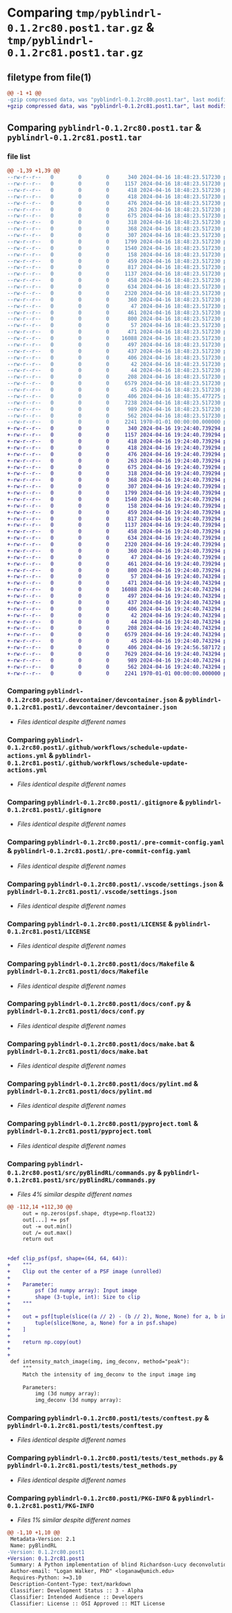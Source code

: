 # Comparing `tmp/pyblindrl-0.1.2rc80.post1.tar.gz` & `tmp/pyblindrl-0.1.2rc81.post1.tar.gz`

## filetype from file(1)

```diff
@@ -1 +1 @@
-gzip compressed data, was "pyblindrl-0.1.2rc80.post1.tar", last modified: Fri Jan  1 00:00:00 2016, max compression
+gzip compressed data, was "pyblindrl-0.1.2rc81.post1.tar", last modified: Fri Jan  1 00:00:00 2016, max compression
```

## Comparing `pyblindrl-0.1.2rc80.post1.tar` & `pyblindrl-0.1.2rc81.post1.tar`

### file list

```diff
@@ -1,39 +1,39 @@
--rw-r--r--   0        0        0      340 2024-04-16 18:48:23.517230 pyblindrl-0.1.2rc80.post1/.devcontainer/Dockerfile
--rw-r--r--   0        0        0     1157 2024-04-16 18:48:23.517230 pyblindrl-0.1.2rc80.post1/.devcontainer/devcontainer.json
--rw-r--r--   0        0        0      418 2024-04-16 18:48:23.517230 pyblindrl-0.1.2rc80.post1/.github/dependabot.yml
--rw-r--r--   0        0        0      418 2024-04-16 18:48:23.517230 pyblindrl-0.1.2rc80.post1/.github/template-sync.yml
--rw-r--r--   0        0        0      476 2024-04-16 18:48:23.517230 pyblindrl-0.1.2rc80.post1/.github/workflows/CI.yml
--rw-r--r--   0        0        0      263 2024-04-16 18:48:23.517230 pyblindrl-0.1.2rc80.post1/.github/workflows/publish.yml
--rw-r--r--   0        0        0      675 2024-04-16 18:48:23.517230 pyblindrl-0.1.2rc80.post1/.github/workflows/schedule-update-actions.yml
--rw-r--r--   0        0        0      318 2024-04-16 18:48:23.517230 pyblindrl-0.1.2rc80.post1/.github/workflows/semantic-pr-check.yml
--rw-r--r--   0        0        0      368 2024-04-16 18:48:23.517230 pyblindrl-0.1.2rc80.post1/.github/workflows/sphinx.yml
--rw-r--r--   0        0        0      307 2024-04-16 18:48:23.517230 pyblindrl-0.1.2rc80.post1/.github/workflows/template-sync.yml
--rw-r--r--   0        0        0     1799 2024-04-16 18:48:23.517230 pyblindrl-0.1.2rc80.post1/.gitignore
--rw-r--r--   0        0        0     1540 2024-04-16 18:48:23.517230 pyblindrl-0.1.2rc80.post1/.pre-commit-config.yaml
--rw-r--r--   0        0        0      158 2024-04-16 18:48:23.517230 pyblindrl-0.1.2rc80.post1/.pypirc
--rw-r--r--   0        0        0      459 2024-04-16 18:48:23.517230 pyblindrl-0.1.2rc80.post1/.vscode/launch.json
--rw-r--r--   0        0        0      817 2024-04-16 18:48:23.517230 pyblindrl-0.1.2rc80.post1/.vscode/settings.json
--rw-r--r--   0        0        0     1137 2024-04-16 18:48:23.517230 pyblindrl-0.1.2rc80.post1/LICENSE
--rw-r--r--   0        0        0      458 2024-04-16 18:48:23.517230 pyblindrl-0.1.2rc80.post1/README.md
--rw-r--r--   0        0        0      634 2024-04-16 18:48:23.517230 pyblindrl-0.1.2rc80.post1/docs/Makefile
--rw-r--r--   0        0        0     2320 2024-04-16 18:48:23.517230 pyblindrl-0.1.2rc80.post1/docs/conf.py
--rw-r--r--   0        0        0      360 2024-04-16 18:48:23.517230 pyblindrl-0.1.2rc80.post1/docs/devcontainer.md
--rw-r--r--   0        0        0       47 2024-04-16 18:48:23.517230 pyblindrl-0.1.2rc80.post1/docs/developer.md
--rw-r--r--   0        0        0      461 2024-04-16 18:48:23.517230 pyblindrl-0.1.2rc80.post1/docs/index.rst
--rw-r--r--   0        0        0      800 2024-04-16 18:48:23.517230 pyblindrl-0.1.2rc80.post1/docs/make.bat
--rw-r--r--   0        0        0       57 2024-04-16 18:48:23.517230 pyblindrl-0.1.2rc80.post1/docs/modules.rst
--rw-r--r--   0        0        0      471 2024-04-16 18:48:23.517230 pyblindrl-0.1.2rc80.post1/docs/pre-commit-config.md
--rw-r--r--   0        0        0    16088 2024-04-16 18:48:23.517230 pyblindrl-0.1.2rc80.post1/docs/pylint.md
--rw-r--r--   0        0        0      497 2024-04-16 18:48:23.517230 pyblindrl-0.1.2rc80.post1/docs/pyproject.md
--rw-r--r--   0        0        0      437 2024-04-16 18:48:23.517230 pyblindrl-0.1.2rc80.post1/docs/python_package.hello_world.rst
--rw-r--r--   0        0        0      406 2024-04-16 18:48:23.517230 pyblindrl-0.1.2rc80.post1/docs/python_package.rst
--rw-r--r--   0        0        0       42 2024-04-16 18:48:23.517230 pyblindrl-0.1.2rc80.post1/docs/requirements.txt
--rw-r--r--   0        0        0       44 2024-04-16 18:48:23.517230 pyblindrl-0.1.2rc80.post1/docs/vscode.md
--rw-r--r--   0        0        0      208 2024-04-16 18:48:23.517230 pyblindrl-0.1.2rc80.post1/docs/workflows.md
--rw-r--r--   0        0        0     6579 2024-04-16 18:48:23.517230 pyblindrl-0.1.2rc80.post1/pyproject.toml
--rw-r--r--   0        0        0       45 2024-04-16 18:48:23.517230 pyblindrl-0.1.2rc80.post1/src/README.md
--rw-r--r--   0        0        0      406 2024-04-16 18:48:35.477275 pyblindrl-0.1.2rc80.post1/src/pyBlindRL/__init__.py
--rw-r--r--   0        0        0     7238 2024-04-16 18:48:23.517230 pyblindrl-0.1.2rc80.post1/src/pyBlindRL/commands.py
--rw-r--r--   0        0        0      989 2024-04-16 18:48:23.517230 pyblindrl-0.1.2rc80.post1/tests/conftest.py
--rw-r--r--   0        0        0      562 2024-04-16 18:48:23.517230 pyblindrl-0.1.2rc80.post1/tests/test_methods.py
--rw-r--r--   0        0        0     2241 1970-01-01 00:00:00.000000 pyblindrl-0.1.2rc80.post1/PKG-INFO
+-rw-r--r--   0        0        0      340 2024-04-16 19:24:40.739294 pyblindrl-0.1.2rc81.post1/.devcontainer/Dockerfile
+-rw-r--r--   0        0        0     1157 2024-04-16 19:24:40.739294 pyblindrl-0.1.2rc81.post1/.devcontainer/devcontainer.json
+-rw-r--r--   0        0        0      418 2024-04-16 19:24:40.739294 pyblindrl-0.1.2rc81.post1/.github/dependabot.yml
+-rw-r--r--   0        0        0      418 2024-04-16 19:24:40.739294 pyblindrl-0.1.2rc81.post1/.github/template-sync.yml
+-rw-r--r--   0        0        0      476 2024-04-16 19:24:40.739294 pyblindrl-0.1.2rc81.post1/.github/workflows/CI.yml
+-rw-r--r--   0        0        0      263 2024-04-16 19:24:40.739294 pyblindrl-0.1.2rc81.post1/.github/workflows/publish.yml
+-rw-r--r--   0        0        0      675 2024-04-16 19:24:40.739294 pyblindrl-0.1.2rc81.post1/.github/workflows/schedule-update-actions.yml
+-rw-r--r--   0        0        0      318 2024-04-16 19:24:40.739294 pyblindrl-0.1.2rc81.post1/.github/workflows/semantic-pr-check.yml
+-rw-r--r--   0        0        0      368 2024-04-16 19:24:40.739294 pyblindrl-0.1.2rc81.post1/.github/workflows/sphinx.yml
+-rw-r--r--   0        0        0      307 2024-04-16 19:24:40.739294 pyblindrl-0.1.2rc81.post1/.github/workflows/template-sync.yml
+-rw-r--r--   0        0        0     1799 2024-04-16 19:24:40.739294 pyblindrl-0.1.2rc81.post1/.gitignore
+-rw-r--r--   0        0        0     1540 2024-04-16 19:24:40.739294 pyblindrl-0.1.2rc81.post1/.pre-commit-config.yaml
+-rw-r--r--   0        0        0      158 2024-04-16 19:24:40.739294 pyblindrl-0.1.2rc81.post1/.pypirc
+-rw-r--r--   0        0        0      459 2024-04-16 19:24:40.739294 pyblindrl-0.1.2rc81.post1/.vscode/launch.json
+-rw-r--r--   0        0        0      817 2024-04-16 19:24:40.739294 pyblindrl-0.1.2rc81.post1/.vscode/settings.json
+-rw-r--r--   0        0        0     1137 2024-04-16 19:24:40.739294 pyblindrl-0.1.2rc81.post1/LICENSE
+-rw-r--r--   0        0        0      458 2024-04-16 19:24:40.739294 pyblindrl-0.1.2rc81.post1/README.md
+-rw-r--r--   0        0        0      634 2024-04-16 19:24:40.739294 pyblindrl-0.1.2rc81.post1/docs/Makefile
+-rw-r--r--   0        0        0     2320 2024-04-16 19:24:40.739294 pyblindrl-0.1.2rc81.post1/docs/conf.py
+-rw-r--r--   0        0        0      360 2024-04-16 19:24:40.739294 pyblindrl-0.1.2rc81.post1/docs/devcontainer.md
+-rw-r--r--   0        0        0       47 2024-04-16 19:24:40.739294 pyblindrl-0.1.2rc81.post1/docs/developer.md
+-rw-r--r--   0        0        0      461 2024-04-16 19:24:40.739294 pyblindrl-0.1.2rc81.post1/docs/index.rst
+-rw-r--r--   0        0        0      800 2024-04-16 19:24:40.739294 pyblindrl-0.1.2rc81.post1/docs/make.bat
+-rw-r--r--   0        0        0       57 2024-04-16 19:24:40.743294 pyblindrl-0.1.2rc81.post1/docs/modules.rst
+-rw-r--r--   0        0        0      471 2024-04-16 19:24:40.743294 pyblindrl-0.1.2rc81.post1/docs/pre-commit-config.md
+-rw-r--r--   0        0        0    16088 2024-04-16 19:24:40.743294 pyblindrl-0.1.2rc81.post1/docs/pylint.md
+-rw-r--r--   0        0        0      497 2024-04-16 19:24:40.743294 pyblindrl-0.1.2rc81.post1/docs/pyproject.md
+-rw-r--r--   0        0        0      437 2024-04-16 19:24:40.743294 pyblindrl-0.1.2rc81.post1/docs/python_package.hello_world.rst
+-rw-r--r--   0        0        0      406 2024-04-16 19:24:40.743294 pyblindrl-0.1.2rc81.post1/docs/python_package.rst
+-rw-r--r--   0        0        0       42 2024-04-16 19:24:40.743294 pyblindrl-0.1.2rc81.post1/docs/requirements.txt
+-rw-r--r--   0        0        0       44 2024-04-16 19:24:40.743294 pyblindrl-0.1.2rc81.post1/docs/vscode.md
+-rw-r--r--   0        0        0      208 2024-04-16 19:24:40.743294 pyblindrl-0.1.2rc81.post1/docs/workflows.md
+-rw-r--r--   0        0        0     6579 2024-04-16 19:24:40.743294 pyblindrl-0.1.2rc81.post1/pyproject.toml
+-rw-r--r--   0        0        0       45 2024-04-16 19:24:40.743294 pyblindrl-0.1.2rc81.post1/src/README.md
+-rw-r--r--   0        0        0      406 2024-04-16 19:24:56.587172 pyblindrl-0.1.2rc81.post1/src/pyBlindRL/__init__.py
+-rw-r--r--   0        0        0     7629 2024-04-16 19:24:40.743294 pyblindrl-0.1.2rc81.post1/src/pyBlindRL/commands.py
+-rw-r--r--   0        0        0      989 2024-04-16 19:24:40.743294 pyblindrl-0.1.2rc81.post1/tests/conftest.py
+-rw-r--r--   0        0        0      562 2024-04-16 19:24:40.743294 pyblindrl-0.1.2rc81.post1/tests/test_methods.py
+-rw-r--r--   0        0        0     2241 1970-01-01 00:00:00.000000 pyblindrl-0.1.2rc81.post1/PKG-INFO
```

### Comparing `pyblindrl-0.1.2rc80.post1/.devcontainer/devcontainer.json` & `pyblindrl-0.1.2rc81.post1/.devcontainer/devcontainer.json`

 * *Files identical despite different names*

### Comparing `pyblindrl-0.1.2rc80.post1/.github/workflows/schedule-update-actions.yml` & `pyblindrl-0.1.2rc81.post1/.github/workflows/schedule-update-actions.yml`

 * *Files identical despite different names*

### Comparing `pyblindrl-0.1.2rc80.post1/.gitignore` & `pyblindrl-0.1.2rc81.post1/.gitignore`

 * *Files identical despite different names*

### Comparing `pyblindrl-0.1.2rc80.post1/.pre-commit-config.yaml` & `pyblindrl-0.1.2rc81.post1/.pre-commit-config.yaml`

 * *Files identical despite different names*

### Comparing `pyblindrl-0.1.2rc80.post1/.vscode/settings.json` & `pyblindrl-0.1.2rc81.post1/.vscode/settings.json`

 * *Files identical despite different names*

### Comparing `pyblindrl-0.1.2rc80.post1/LICENSE` & `pyblindrl-0.1.2rc81.post1/LICENSE`

 * *Files identical despite different names*

### Comparing `pyblindrl-0.1.2rc80.post1/docs/Makefile` & `pyblindrl-0.1.2rc81.post1/docs/Makefile`

 * *Files identical despite different names*

### Comparing `pyblindrl-0.1.2rc80.post1/docs/conf.py` & `pyblindrl-0.1.2rc81.post1/docs/conf.py`

 * *Files identical despite different names*

### Comparing `pyblindrl-0.1.2rc80.post1/docs/make.bat` & `pyblindrl-0.1.2rc81.post1/docs/make.bat`

 * *Files identical despite different names*

### Comparing `pyblindrl-0.1.2rc80.post1/docs/pylint.md` & `pyblindrl-0.1.2rc81.post1/docs/pylint.md`

 * *Files identical despite different names*

### Comparing `pyblindrl-0.1.2rc80.post1/pyproject.toml` & `pyblindrl-0.1.2rc81.post1/pyproject.toml`

 * *Files identical despite different names*

### Comparing `pyblindrl-0.1.2rc80.post1/src/pyBlindRL/commands.py` & `pyblindrl-0.1.2rc81.post1/src/pyBlindRL/commands.py`

 * *Files 4% similar despite different names*

```diff
@@ -112,14 +112,30 @@
     out = np.zeros(psf.shape, dtype=np.float32)
     out[...] += psf
     out -= out.min()
     out /= out.max()
     return out
 
 
+def clip_psf(psf, shape=(64, 64, 64)):
+    """
+    Clip out the center of a PSF image (unrolled)
+
+    Parameter:
+        psf (3d numpy array): Input image
+        shape (3-tuple, int): Size to clip
+    """
+
+    out = psf[tuple(slice((a // 2) - (b // 2), None, None) for a, b in zip(psf.shape, shape))][
+        tuple(slice(None, a, None) for a in psf.shape)
+    ]
+
+    return np.copy(out)
+
+
 def intensity_match_image(img, img_deconv, method="peak"):
     """
     Match the intensity of img_deconv to the input image img
 
     Parameters:
         img (3d numpy array):
         img_deconv (3d numpy array):
```

### Comparing `pyblindrl-0.1.2rc80.post1/tests/conftest.py` & `pyblindrl-0.1.2rc81.post1/tests/conftest.py`

 * *Files identical despite different names*

### Comparing `pyblindrl-0.1.2rc80.post1/tests/test_methods.py` & `pyblindrl-0.1.2rc81.post1/tests/test_methods.py`

 * *Files identical despite different names*

### Comparing `pyblindrl-0.1.2rc80.post1/PKG-INFO` & `pyblindrl-0.1.2rc81.post1/PKG-INFO`

 * *Files 1% similar despite different names*

```diff
@@ -1,10 +1,10 @@
 Metadata-Version: 2.1
 Name: pyBlindRL
-Version: 0.1.2rc80.post1
+Version: 0.1.2rc81.post1
 Summary: A Python implementation of blind Richardson-Lucy deconvolution
 Author-email: "Logan Walker, PhD" <loganaw@umich.edu>
 Requires-Python: >=3.10
 Description-Content-Type: text/markdown
 Classifier: Development Status :: 3 - Alpha
 Classifier: Intended Audience :: Developers
 Classifier: License :: OSI Approved :: MIT License
```

